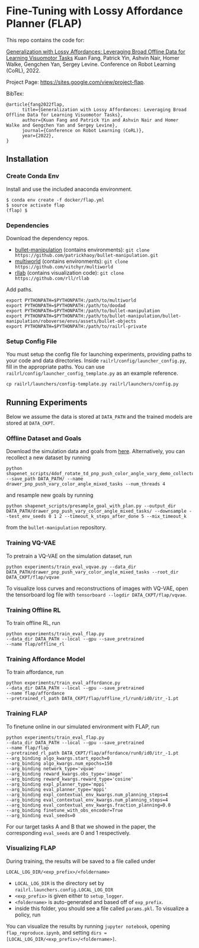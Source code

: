 
# Fine-Tuning with Lossy Affordance Planner (FLAP)

This repo contains the code for:

[Generalization with Lossy Affordances: Leveraging Broad Offline Data for Learning Visuomotor Tasks](https://arxiv.org/abs/2210.06601)
Kuan Fang, Patrick Yin, Ashvin Nair, Homer Walke, Gengchen Yan, Sergey Levine. 
Conference on Robot Learning (CoRL), 2022.

Project Page: https://sites.google.com/view/project-flap.

BibTex:
```
@article{fang2022flap,
      title={Generalization with Lossy Affordances: Leveraging Broad Offline Data for Learning Visuomotor Tasks}, 
      author={Kuan Fang and Patrick Yin and Ashvin Nair and Homer Walke and Gengchen Yan and Sergey Levine},
      journal={Conference on Robot Learning (CoRL)}, 
      year={2022},
}
```

## Installation

### Create Conda Env

Install and use the included anaconda environment.
```
$ conda env create -f docker/flap.yml
$ source activate flap
(flap) $
```

### Dependencies
Download the dependency repos.
- [bullet-manipulation](https://github.com/patrickhaoy/bullet-manipulation) (contains environments): ```git clone https://github.com/patrickhaoy/bullet-manipulation.git```
- [multiworld](https://github.com/vitchyr/multiworld) (contains environments): ```git clone https://github.com/vitchyr/multiworld```
- [rllab](https://github.com/rll/rllab) (contains visualization code):  ```git clone https://github.com/rll/rllab```

Add paths.
```
export PYTHONPATH=$PYTHONPATH:/path/to/multiworld
export PYTHONPATH=$PYTHONPATH:/path/to/doodad
export PYTHONPATH=$PYTHONPATH:/path/to/bullet-manipulation
export PYTHONPATH=$PYTHONPATH:/path/to/bullet-manipulation/bullet-manipulation/roboverse/envs/assets/bullet-objects
export PYTHONPATH=$PYTHONPATH:/path/to/railrl-private
```

### Setup Config File

You must setup the config file for launching experiments, providing paths to your code and data directories. Inside `railrl/config/launcher_config.py`, fill in the appropriate paths. You can use `railrl/config/launcher_config_template.py` as an example reference.

```cp railrl/launchers/config-template.py railrl/launchers/config.py```

## Running Experiments
Below we assume the data is stored at `DATA_PATH` and the trained models are stored at `DATA_CKPT`.

### Offline Dataset and Goals
Download the simulation data and goals from [here](https://drive.google.com/file/d/1stYc26P2OMT3SmDPXzuhj8_5YbUBYdH9/view?usp=share_link). Alternatively, you can recollect a new dataset by running
```
python shapenet_scripts/4dof_rotate_td_pnp_push_color_angle_vary_demo_collector_parallel_mixedtask.py --save_path DATA_PATH/ --name drawer_pnp_push_vary_color_angle_mixed_tasks --num_threads 4
```
and resample new goals by running
```
python shapenet_scripts/presample_goal_with_plan.py --output_dir DATA_PATH/drawer_pnp_push_vary_color_angle_mixed_tasks/ --downsample --test_env_seeds 0 1 2 --timeout_k_steps_after_done 5 --mix_timeout_k
```
from the `bullet-manipulation` repository.

### Training VQ-VAE
To pretrain a VQ-VAE on the simulation dataset, run
```
python experiments/train_eval_vqvae.py --data_dir DATA_PATH/drawer_pnp_push_vary_color_angle_mixed_tasks --root_dir DATA_CKPT/flap/vqvae
```
To visualize loss curves and reconstructions of images with VQ-VAE, open the tensorboard log file with `tensorboard --logdir DATA_CKPT/flap/vqvae`.

### Training Offline RL
To train offline RL, run
```
python experiments/train_eval_flap.py 
--data_dir DATA_PATH --local --gpu --save_pretrained 
--name flap/offline_rl
```

### Training Affordance Model
To train affordance, run
```
python experiments/train_eval_affordance.py 
--data_dir DATA_PATH --local --gpu --save_pretrained 
--name flap/affordance
--pretrained_rl_path DATA_CKPT/flap/offline_rl/run0/id0/itr_-1.pt
```

### Training FLAP
To finetune online in our simulated environment with FLAP, run
```
python experiments/train_eval_flap.py
--data_dir DATA_PATH --local --gpu --save_pretrained
--name flap/flap
--pretrained_rl_path DATA_CKPT/flap/affordance/run0/id0/itr_-1.pt
--arg_binding algo_kwargs.start_epoch=0
--arg_binding algo_kwargs.num_epochs=150
--arg_binding network_type='vqvae'
--arg_binding reward_kwargs.obs_type='image' 
--arg_binding reward_kwargs.reward_type='cosine'
--arg_binding expl_planner_type='mppi'
--arg_binding eval_planner_type='mppi'
--arg_binding expl_contextual_env_kwargs.num_planning_steps=4
--arg_binding eval_contextual_env_kwargs.num_planning_steps=4
--arg_binding eval_contextual_env_kwargs.fraction_planning=0.0
--arg_binding finetune_with_obs_encoder=True
--arg_binding eval_seeds=0
```
For our target tasks A and B that we showed in the paper, the corresponding `eval_seeds` are 0 and 1 respectively.

### Visualizing FLAP
During training, the results will be saved to a file called under
```
LOCAL_LOG_DIR/<exp_prefix>/<foldername>
```
 - `LOCAL_LOG_DIR` is the directory set by `railrl.launchers.config.LOCAL_LOG_DIR`
 - `<exp_prefix>` is given either to `setup_logger`.
 - `<foldername>` is auto-generated and based off of `exp_prefix`.
 - inside this folder, you should see a file called `params.pkl`. To visualize a policy, run

You can visualize the results by running `jupyter notebook`, opening `flap_reproduce.ipynb`, and setting `dirs = [LOCAL_LOG_DIR/<exp_prefix>/<foldername>]`.
